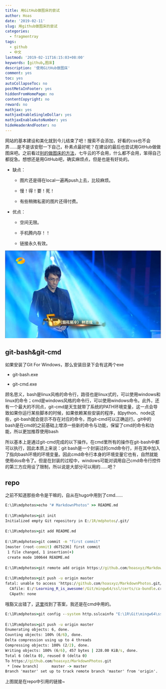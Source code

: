 ```yaml
---
title: 用GitHub做图床的尝试
author: Hoas
date: '2019-02-11'
slug: 用github做图床的尝试
categories:
  - fragmentray
tags:
  - github
  - 中文
lastmod: '2019-02-11T16:15:03+08:00'
keywords: [github,图床]
description: '使用GitHub做图床'
comment: yes
toc: yes
autoCollapseToc: no
postMetaInFooter: yes
hiddenFromHomePage: no
contentCopyright: no
reward: no
mathjax: yes
mathjaxEnableSingleDollar: yes
mathjaxEnableAutoNumber: yes
hideHeaderAndFooter: no
---
```

  
  网站的基本建设和美化就到今儿结束了吧！搜索不会添加，好看的css也不会弄……是不是该安慰一下自己，朴素点最好呢？在建设的最后也尝试用GitHub做做图床吧。之前看过[别的做图床的方法](https://www.zhihu.com/question/21065229)，七牛云的不会用，什么都不会用，笨得自己都捉急。想想还是用GitHub吧，确实麻烦点，但是也是有好处的。
  
* 缺点：
  
  - 图片还是得在local一遍再push上去，比较麻烦。
  
  - 慢！得！要！死！
  
  - 有些稍微私密的图片还得付费。
  
* 优点：
  
  - 空间无限。
  
  - 手机腾内存！！
  
  - 链接永久有效。

![林志炫《烟花易冷》](https://github.com/hoasxyz/MarkdownPhotos/raw/master/%E7%82%AB%E7%82%AB/%E7%83%9F%E8%8A%B1%E6%98%93%E5%86%B7.jpg)
<!--more-->

## git-bash&git-cmd

  如果安装了Git For Windows，那么安装目录下会有这两个exe

  - git-bash.exe

  - git-cmd.exe

  顾名思义，bash是linux风格的命令行，路径也是linux式的，可以使用windows和linux的命令；cmd是windows风格的命令行，可以使用windows命令。此外，还有一个最大的不同点，git-cmd是天生就带了系统的PATH环境变量，这一点会导致如果你运行某些脚本的时候，如果依赖某些安装的程序，如python、node这些，git-bash就会提示不存在对应的命令，而git-cmd可以正确运行。git中的bash是在cmd的之前基础上增添一些新的命令与功能，保留了cmd的命令和功能，所以更加推荐使用bash
  
  所以基本上是通过git-cmd完成的以下操作。在cmd里所有的操作在git-bash中都可以执行，因此本质上来说：git bash是一个封装过的cmd命令行，并在其中加入了指向bash环境的环境变量。因此cmd命令行本身的环境变量它也有，自然就能使用dos命令了。但是在封装的过程中，windows可能对调用自己cmd命令行控件的第三方应用设了限制，所以说是大部分可以用的……吧？
  
## repo

  之前不知道那些命令是干嘛的，自从在hugo中用到了cmd……
  
```cmd
E:\1R\mdphotos>echo "# MarkdownPhotos" >> README.md

E:\1R\mdphotos>git init
Initialized empty Git repository in E:/1R/mdphotos/.git/

E:\1R\mdphotos>git add README.md

E:\1R\mdphotos>git commit -m "first commit"
[master (root-commit) d675236] first commit
 1 file changed, 1 insertion(+)
 create mode 100644 README.md

E:\1R\mdphotos>git remote add origin https://github.com/hoasxyz/MarkdownPhotos.git

E:\1R\mdphotos>git push -u origin master
fatal: unable to access 'https://github.com/hoasxyz/MarkdownPhotos.git/': error setting certificate verify locations:
  CAfile: E:/!Learning_R_is_awesome!/Git/mingw64/ssl/certs/ca-bundle.crt
  CApath: none
```
  哦豁又出错了，[这里](https://blog.csdn.net/sdhongjun/article/details/52144253)找到了答案，我还是在cmd中用的。
  
```cmd
E:\1R\mdphotos>git config --system http.sslcainfo "E:\1R\Git\mingw64\ssl\certs\ca-bundle.crt"

E:\1R\mdphotos>git push -u origin master
Enumerating objects: 6, done.
Counting objects: 100% (6/6), done.
Delta compression using up to 4 threads
Compressing objects: 100% (2/2), done.
Writing objects: 100% (6/6), 457 bytes | 228.00 KiB/s, done.
Total 6 (delta 0), reused 0 (delta 0)
To https://github.com/hoasxyz/MarkdownPhotos.git
 * [new branch]      master -> master
Branch 'master' set up to track remote branch 'master' from 'origin'.
```

  上图就是在repo中引用的链接~